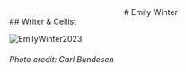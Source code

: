 <center># Emily Winter</center>
## Writer & Cellist

![EmilyWinter2023](https://github.com/user-attachments/assets/aef3ce5a-5fc8-473a-8765-0d2d20fe0507)
###### Photo credit: Carl Bundesen

